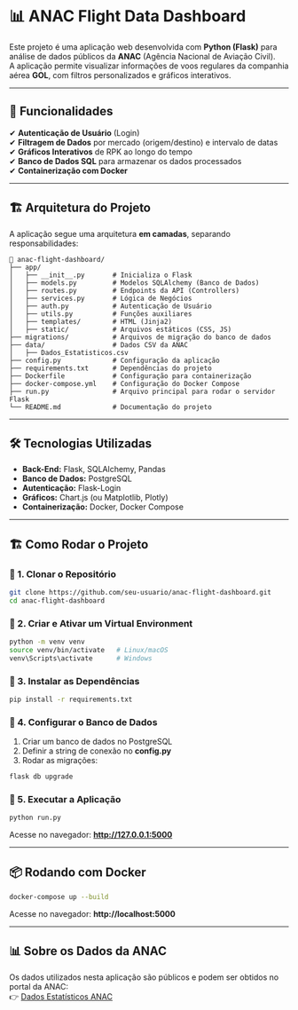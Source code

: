 # 📊 ANAC Flight Data Dashboard

Este projeto é uma aplicação web desenvolvida com **Python (Flask)** para análise de dados públicos da **ANAC** (Agência Nacional de Aviação Civil).  
A aplicação permite visualizar informações de voos regulares da companhia aérea **GOL**, com filtros personalizados e gráficos interativos.

---

## 🚀 Funcionalidades

✔ **Autenticação de Usuário** (Login)  
✔ **Filtragem de Dados** por mercado (origem/destino) e intervalo de datas  
✔ **Gráficos Interativos** de RPK ao longo do tempo  
✔ **Banco de Dados SQL** para armazenar os dados processados  
✔ **Containerização com Docker**  

---

## 🏗️ Arquitetura do Projeto

A aplicação segue uma arquitetura **em camadas**, separando responsabilidades:

```
📂 anac-flight-dashboard/
├── app/
│   ├── __init__.py       # Inicializa o Flask
│   ├── models.py         # Modelos SQLAlchemy (Banco de Dados)
│   ├── routes.py         # Endpoints da API (Controllers)
│   ├── services.py       # Lógica de Negócios
│   ├── auth.py           # Autenticação de Usuário
│   ├── utils.py          # Funções auxiliares
│   ├── templates/        # HTML (Jinja2)
│   ├── static/           # Arquivos estáticos (CSS, JS)
├── migrations/           # Arquivos de migração do banco de dados
├── data/                 # Dados CSV da ANAC
│   ├── Dados_Estatisticos.csv
├── config.py             # Configuração da aplicação
├── requirements.txt      # Dependências do projeto
├── Dockerfile            # Configuração para containerização
├── docker-compose.yml    # Configuração do Docker Compose
├── run.py                # Arquivo principal para rodar o servidor Flask
└── README.md             # Documentação do projeto
```

---

## 🛠️ Tecnologias Utilizadas

- **Back-End:** Flask, SQLAlchemy, Pandas  
- **Banco de Dados:** PostgreSQL  
- **Autenticação:** Flask-Login  
- **Gráficos:** Chart.js (ou Matplotlib, Plotly)  
- **Containerização:** Docker, Docker Compose  

---

## 🏗️ Como Rodar o Projeto

### 🔹 1. Clonar o Repositório
```sh
git clone https://github.com/seu-usuario/anac-flight-dashboard.git
cd anac-flight-dashboard
```

### 🔹 2. Criar e Ativar um Virtual Environment
```sh
python -m venv venv
source venv/bin/activate   # Linux/macOS
venv\Scripts\activate      # Windows
```

### 🔹 3. Instalar as Dependências
```sh
pip install -r requirements.txt
```

### 🔹 4. Configurar o Banco de Dados
1. Criar um banco de dados no PostgreSQL  
2. Definir a string de conexão no **config.py**  
3. Rodar as migrações:
```sh
flask db upgrade
```

### 🔹 5. Executar a Aplicação
```sh
python run.py
```
Acesse no navegador: **http://127.0.0.1:5000**

---

## 📦 Rodando com Docker

```sh
docker-compose up --build
```
Acesse no navegador: **http://localhost:5000**

---

## 📊 Sobre os Dados da ANAC

Os dados utilizados nesta aplicação são públicos e podem ser obtidos no portal da ANAC:  
👉 [Dados Estatísticos ANAC](https://sistemas.anac.gov.br/dadosabertos/Voos%20e%20opera%C3%A7%C3%B5es%20a%C3%A9reas/Dados%20Estat%C3%ADsticos%20do%20Transporte%20A%C3%A9reo/)

